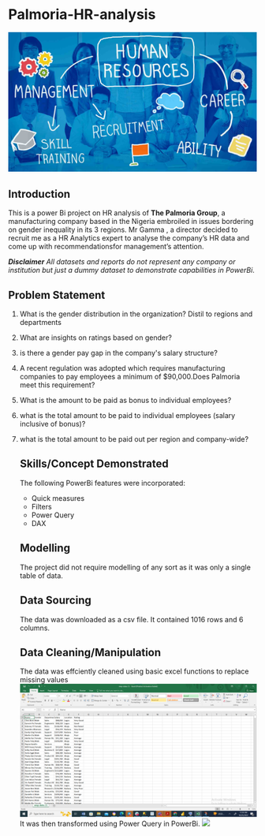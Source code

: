 # Palmoria-HR-analysis

![](palmora_intro.jpg)

##  Introduction
This is a power Bi project on HR analysis of **The Palmoria Group**, a manufacturing company based in the Nigeria
embroiled in issues bordering on gender inequality in its 3 regions.
Mr Gamma , a director decided to recruit me as a HR Analytics expert to
analyse the company’s HR data and come up with recommendationsfor management’s attention.

**_Disclaimer_** _All datasets and reports do not represent any company or institution but just a dummy dataset
to demonstrate capabilities in PowerBi_.
## Problem Statement 
1. What is the gender distribution in the organization? Distil to
regions and departments
2. What are insights on ratings based on gender?
3. is there a gender pay gap in the company's salary structure?
4. A recent regulation was adopted which requires
manufacturing companies to pay employees a minimum of
$90,000.Does Palmoria meet this requirement?
5. What is the amount to be paid as bonus to individual
employees?
6. what is the total amount to be paid to individual employees
(salary inclusive of bonus)?
7. what is the total amount to be paid out per region and company-wide?

   ## Skills/Concept Demonstrated
   The following PowerBi features were incorporated:
   - Quick measures
   - Filters
   - Power Query
   - DAX

   ## Modelling
   The project did not require modelling of any sort as it was only a single table of data.

   ## Data Sourcing
   The data was downloaded as a csv file. It contained 1016 rows and 6 columns.

   ## Data Cleaning/Manipulation
   The data was effciently cleaned using basic excel functions to replace missing values
   ![](palmoria_excel.png)
   It was then transformed using Power Query in PowerBi.
   ![](palmoria_powerquery.png.png)
 


